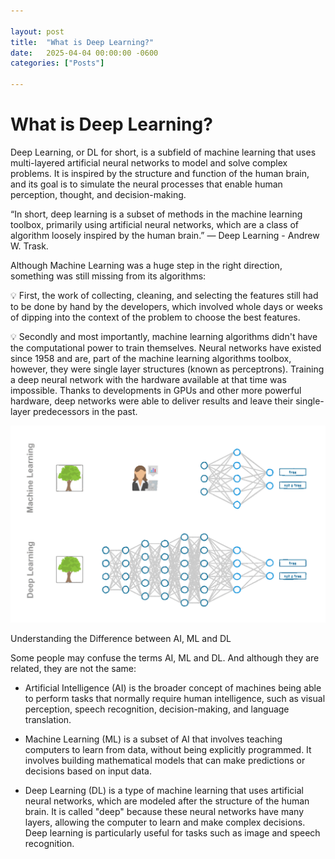 ```yaml
---

layout: post
title:  "What is Deep Learning?"
date:   2025-04-04 00:00:00 -0600
categories: ["Posts"] 

---
```


# What is Deep Learning?

Deep Learning, or DL for short, is a subfield of machine learning that uses multi-layered artificial neural networks to model and solve complex problems. It is inspired by the structure and function of the human brain, and its goal is to simulate the neural processes that enable human perception, thought, and decision-making.

“In short, deep learning is a subset of methods in the machine learning toolbox, primarily using artificial neural networks, which are a class of algorithm loosely inspired by the human brain.” — Deep Learning - Andrew W. Trask.

Although Machine Learning was a huge step in the right direction, something was still missing from its algorithms:

💡 First, the work of collecting, cleaning, and selecting the features still had to be done by hand by the developers, which involved whole days or weeks of dipping into the context of the problem to choose the best features.

💡 Secondly and most importantly, machine learning algorithms didn't have the computational power to train themselves. Neural networks have existed since 1958 and are, part of the machine learning algorithms toolbox, however, they were single layer structures (known as perceptrons). Training a deep neural network with the hardware available at that time was impossible. Thanks to developments in GPUs and other more powerful hardware, deep networks were able to deliver results and leave their single-layer predecessors in the past.

![deep learning vs machine learning](/images/2025/dl-vs-ml.gif)

Understanding the Difference between AI, ML and DL

Some people may confuse the terms AI, ML and DL. And although they are related, they are not the same:

* Artificial Intelligence (AI) is the broader concept of machines being able to perform tasks that normally require human intelligence, such as visual perception, speech recognition, decision-making, and language translation.

* Machine Learning (ML) is a subset of AI that involves teaching computers to learn from data, without being explicitly programmed. It involves building mathematical models that can make predictions or decisions based on input data.

* Deep Learning (DL) is a type of machine learning that uses artificial neural networks, which are modeled after the structure of the human brain. It is called "deep" because these neural networks have many layers, allowing the computer to learn and make complex decisions. Deep learning is particularly useful for tasks such as image and speech recognition.
